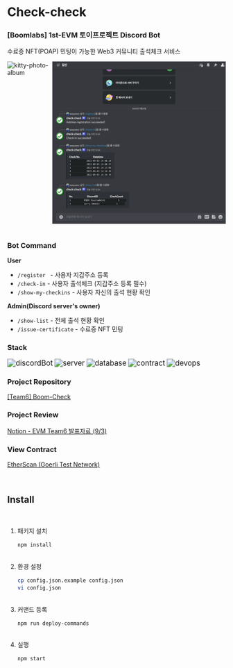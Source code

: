 # Check-check

### **[Boomlabs] 1st-EVM 토이프로젝트 Discord Bot**

수료증 NFT(POAP) 민팅이 가능한 Web3 커뮤니티 출석체크 서비스

<div style="display: flex">
  <img width="400" src="./images/check-discord-bot.gif" alt="kitty-photo-album" />
  <img width="400" src="./images/issue-certificate.gif" alt="kitty-photo-album" />
</div>

<br />

### Bot Command
**User**
- `/register ` - 사용자 지갑주소 등록
- `/check-in` - 사용자 출석체크 (지갑주소 등록 필수)
- `/show-my-checkins` - 사용자 자신의 출석 현황 확인

**Admin(Discord server's owner)**
- `/show-list` - 전체 출석 현황 확인
- `/issue-certificate` - 수료증 NFT 민팅

### Stack
<img src="https://img.shields.io/badge/DiscordBot-Node.js-339933" alt="discordBot" style="zoom:120%;" /> <img src="https://img.shields.io/badge/Server-Springboot, Node.js-6DB33F" alt="server" style="zoom:120%;" /> <img src="https://img.shields.io/badge/Database-mariaDB-003545" alt="database" style="zoom:120%;" /> <img src="https://img.shields.io/badge/Contract-Solidity-363636" alt="contract" style="zoom:120%;" /> <img src="https://img.shields.io/badge/DevOps-AWS, Docker-FF9900" alt="devops" style="zoom:120%;" /> 

### Project Repository 
[[Team6] Boom-Check](https://github.com/boom-check)

### Project Review
[Notion - EVM Team6 발표자료 (9/3)](https://easy0.notion.site/EVM-6-9-3-146c6541daa344d2869908796bff0e31)


### View Contract
[EtherScan (Goerli Test Network)](https://goerli.etherscan.io/address/0xa0813403bb3046bb40cab65a5813e7160f101c57)

<br />

## Install  

<br />

1. 패키지 설치
   ```sh
   npm install
   ```
   <br />
2. 환경 설정
   ```sh
   cp config.json.example config.json
   vi config.json
   ```
   <br />
3. 커맨드 등록
   ```sh
   npm run deploy-commands
   ```
   <br />
4. 실행
   ```sh
   npm start
   ```

<br />

